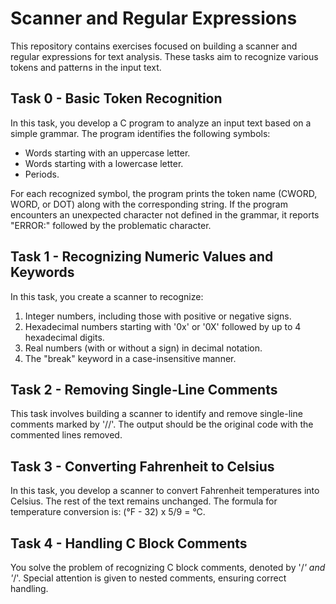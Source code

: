 # Scanner and Regular Expressions

This repository contains exercises focused on building a scanner and regular expressions for text analysis. These tasks aim to recognize various tokens and patterns in the input text.

## Task 0 - Basic Token Recognition
In this task, you develop a C program to analyze an input text based on a simple grammar. The program identifies the following symbols:
- Words starting with an uppercase letter.
- Words starting with a lowercase letter.
- Periods.

For each recognized symbol, the program prints the token name (CWORD, WORD, or DOT) along with the corresponding string. If the program encounters an unexpected character not defined in the grammar, it reports "ERROR:" followed by the problematic character.

## Task 1 - Recognizing Numeric Values and Keywords
In this task, you create a scanner to recognize:
1. Integer numbers, including those with positive or negative signs.
2. Hexadecimal numbers starting with '0x' or '0X' followed by up to 4 hexadecimal digits.
3. Real numbers (with or without a sign) in decimal notation.
4. The "break" keyword in a case-insensitive manner.

## Task 2 - Removing Single-Line Comments
This task involves building a scanner to identify and remove single-line comments marked by '//'. The output should be the original code with the commented lines removed.

## Task 3 - Converting Fahrenheit to Celsius
In this task, you develop a scanner to convert Fahrenheit temperatures into Celsius. The rest of the text remains unchanged. The formula for temperature conversion is: (°F - 32) x 5/9 = °C.

## Task 4 - Handling C Block Comments
You solve the problem of recognizing C block comments, denoted by '/*' and '*/'. Special attention is given to nested comments, ensuring correct handling.

